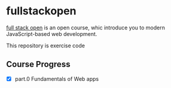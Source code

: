 # fullstackopen
[full stack open](https://fullstackopen.com/en/) is an open course, whic introduce you to modern JavaScript-based web development.

This repository is exercise code

## Course Progress
-[x] part.0 Fundamentals of Web apps

